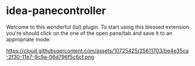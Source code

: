 # idea-panecontroller
Welcome to this wonderful (lol) plugin. To start using this blessed extension you're should click on the one of the open pane/tab and save it to an appropriate mode: 

https://cloud.githubusercontent.com/assets/10725425/25611703/be4e35ca-2f30-11e7-9c9a-06d796f5c6cf.png
